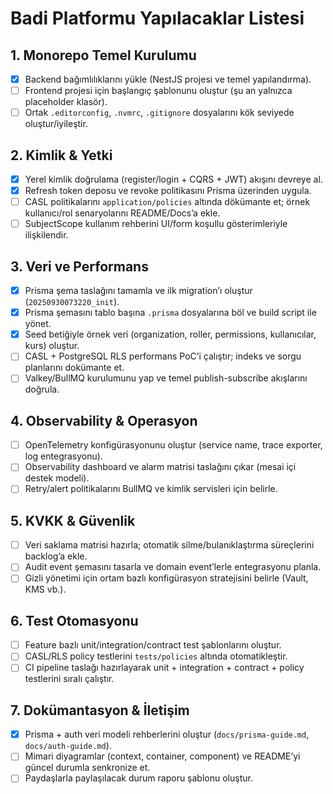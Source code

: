 ﻿# Badi Platformu Yapılacaklar Listesi

## 1. Monorepo Temel Kurulumu
- [x] Backend bağımlılıklarını yükle (NestJS projesi ve temel yapılandırma).
- [ ] Frontend projesi için başlangıç şablonunu oluştur (şu an yalnızca placeholder klasör).
- [ ] Ortak `.editorconfig`, `.nvmrc`, `.gitignore` dosyalarını kök seviyede oluştur/iyileştir.

## 2. Kimlik & Yetki
- [x] Yerel kimlik doğrulama (register/login + CQRS + JWT) akışını devreye al.
- [x] Refresh token deposu ve revoke politikasını Prisma üzerinden uygula.
- [ ] CASL politikalarını `application/policies` altında dökümante et; örnek kullanıcı/rol senaryolarını README/Docs’a ekle.
- [ ] SubjectScope kullanım rehberini UI/form koşullu gösterimleriyle ilişkilendir.

## 3. Veri ve Performans
- [x] Prisma şema taslağını tamamla ve ilk migration’ı oluştur (`20250930073220_init`).
- [x] Prisma şemasını tablo başına `.prisma` dosyalarına böl ve build script ile yönet.
- [x] Seed betiğiyle örnek veri (organization, roller, permissions, kullanıcılar, kurs) oluştur.
- [ ] CASL + PostgreSQL RLS performans PoC’i çalıştır; indeks ve sorgu planlarını dokümante et.
- [ ] Valkey/BullMQ kurulumunu yap ve temel publish-subscribe akışlarını doğrula.

## 4. Observability & Operasyon
- [ ] OpenTelemetry konfigürasyonunu oluştur (service name, trace exporter, log entegrasyonu).
- [ ] Observability dashboard ve alarm matrisi taslağını çıkar (mesai içi destek modeli).
- [ ] Retry/alert politikalarını BullMQ ve kimlik servisleri için belirle.

## 5. KVKK & Güvenlik
- [ ] Veri saklama matrisi hazırla; otomatik silme/bulanıklaştırma süreçlerini backlog’a ekle.
- [ ] Audit event şemasını tasarla ve domain event’lerle entegrasyonu planla.
- [ ] Gizli yönetimi için ortam bazlı konfigürasyon stratejisini belirle (Vault, KMS vb.).

## 6. Test Otomasyonu
- [ ] Feature bazlı unit/integration/contract test şablonlarını oluştur.
- [ ] CASL/RLS policy testlerini `tests/policies` altında otomatikleştir.
- [ ] CI pipeline taslağı hazırlayarak unit + integration + contract + policy testlerini sıralı çalıştır.

## 7. Dokümantasyon & İletişim
- [x] Prisma + auth veri modeli rehberlerini oluştur (`docs/prisma-guide.md`, `docs/auth-guide.md`).
- [ ] Mimari diyagramlar (context, container, component) ve README’yi güncel durumla senkronize et.
- [ ] Paydaşlarla paylaşılacak durum raporu şablonu oluştur.
